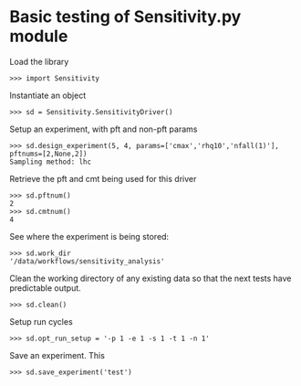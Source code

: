 # Basic testing of Sensitivity.py module

Load the library
   
    >>> import Sensitivity

Instantiate an object

    >>> sd = Sensitivity.SensitivityDriver()

Setup an experiment, with pft and non-pft params
    
    >>> sd.design_experiment(5, 4, params=['cmax','rhq10','nfall(1)'], pftnums=[2,None,2])
    Sampling method: lhc

Retrieve the pft and cmt being used for this driver 

    >>> sd.pftnum()
    2
    >>> sd.cmtnum()
    4

See where the experiment is being stored:

    >>> sd.work_dir
    '/data/workflows/sensitivity_analysis'

Clean the working directory of any existing data so that the next tests
have predictable output.

    >>> sd.clean()

Setup run cycles

    >>> sd.opt_run_setup = '-p 1 -e 1 -s 1 -t 1 -n 1'

Save an experiment. This

    >>> sd.save_experiment('test')

    